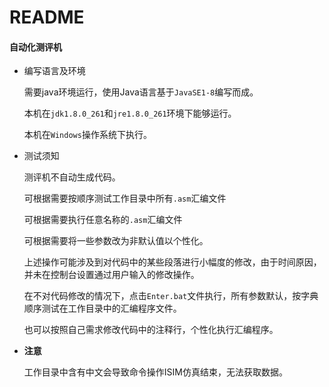 # README

#### 自动化测评机

- 编写语言及环境

    需要java环境运行，使用Java语言基于`JavaSE1-8`编写而成。

    本机在`jdk1.8.0_261`和`jre1.8.0_261`环境下能够运行。

    本机在`Windows`操作系统下执行。

- 测试须知

    测评机不自动生成代码。

    可根据需要按顺序测试工作目录中所有`.asm`汇编文件

    可根据需要执行任意名称的`.asm`汇编文件

    可根据需要将一些参数改为非默认值以个性化。

    上述操作可能涉及到对代码中的某些段落进行小幅度的修改，由于时间原因，并未在控制台设置通过用户输入的修改操作。

    在不对代码修改的情况下，点击`Enter.bat`文件执行，所有参数默认，按字典顺序测试在工作目录中的汇编程序文件。

    也可以按照自己需求修改代码中的注释行，个性化执行汇编程序。

- **注意**

    工作目录中含有中文会导致命令操作ISIM仿真结束，无法获取数据。